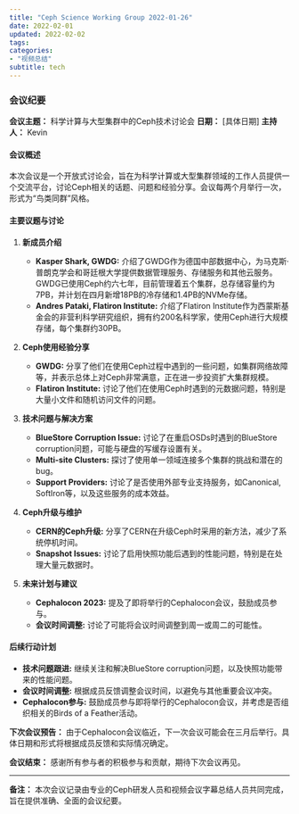 ```yaml
---
title: "Ceph Science Working Group 2022-01-26"
date: 2022-02-01
updated: 2022-02-02
tags:
categories:
- "视频总结"
subtitle: tech
---
```



### 会议纪要

**会议主题：** 科学计算与大型集群中的Ceph技术讨论会
**日期：** [具体日期]
**主持人：** Kevin

#### 会议概述
本次会议是一个开放式讨论会，旨在为科学计算或大型集群领域的工作人员提供一个交流平台，讨论Ceph相关的话题、问题和经验分享。会议每两个月举行一次，形式为“鸟类同群”风格。

#### 主要议题与讨论

1. **新成员介绍**
   - **Kasper Shark, GWDG:** 介绍了GWDG作为德国中部数据中心，为马克斯·普朗克学会和哥廷根大学提供数据管理服务、存储服务和其他云服务。GWDG已使用Ceph约六七年，目前管理着五个集群，总存储容量约为7PB，并计划在四月新增18PB的冷存储和1.4PB的NVMe存储。
   - **Andres Pataki, Flatiron Institute:** 介绍了Flatiron Institute作为西蒙斯基金会的非营利科学研究组织，拥有约200名科学家，使用Ceph进行大规模存储，每个集群约30PB。

2. **Ceph使用经验分享**
   - **GWDG:** 分享了他们在使用Ceph过程中遇到的一些问题，如集群网络故障等，并表示总体上对Ceph非常满意，正在进一步投资扩大集群规模。
   - **Flatiron Institute:** 讨论了他们在使用Ceph时遇到的元数据问题，特别是大量小文件和随机访问文件的问题。

3. **技术问题与解决方案**
   - **BlueStore Corruption Issue:** 讨论了在重启OSDs时遇到的BlueStore corruption问题，可能与硬盘的写缓存设置有关。
   - **Multi-site Clusters:** 探讨了使用单一领域连接多个集群的挑战和潜在的bug。
   - **Support Providers:** 讨论了是否使用外部专业支持服务，如Canonical, SoftIron等，以及这些服务的成本效益。

4. **Ceph升级与维护**
   - **CERN的Ceph升级:** 分享了CERN在升级Ceph时采用的新方法，减少了系统停机时间。
   - **Snapshot Issues:** 讨论了启用快照功能后遇到的性能问题，特别是在处理大量元数据时。

5. **未来计划与建议**
   - **Cephalocon 2023:** 提及了即将举行的Cephalocon会议，鼓励成员参与。
   - **会议时间调整:** 讨论了可能将会议时间调整到周一或周二的可能性。

#### 后续行动计划
- **技术问题跟进:** 继续关注和解决BlueStore corruption问题，以及快照功能带来的性能问题。
- **会议时间调整:** 根据成员反馈调整会议时间，以避免与其他重要会议冲突。
- **Cephalocon参与:** 鼓励成员参与即将举行的Cephalocon会议，并考虑是否组织相关的Birds of a Feather活动。

**下次会议预告：** 由于Cephalocon会议临近，下一次会议可能会在三月后举行。具体日期和形式将根据成员反馈和实际情况确定。

**会议结束：** 感谢所有参与者的积极参与和贡献，期待下次会议再见。

---

**备注：** 本次会议记录由专业的Ceph研发人员和视频会议字幕总结人员共同完成，旨在提供准确、全面的会议纪要。